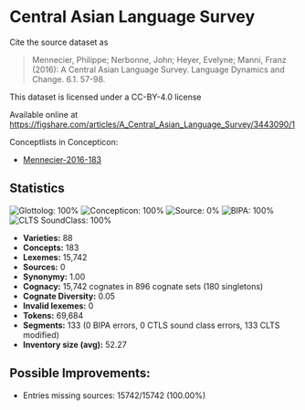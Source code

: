# Central Asian Language Survey

Cite the source dataset as

> Mennecier, Philippe; Nerbonne, John; Heyer, Evelyne; Manni, Franz (2016): A Central Asian Language Survey. Language Dynamics and Change. 6.1. 57-98.

This dataset is licensed under a CC-BY-4.0 license

Available online at https://figshare.com/articles/A_Central_Asian_Language_Survey/3443090/1

Conceptlists in Concepticon:
- [Mennecier-2016-183](http://concepticon.clld.org/contributions/Mennecier-2016-183)

## Statistics



![Glottolog: 100%](https://img.shields.io/badge/Glottolog-100%25-brightgreen.svg "Glottolog: 100%")
![Concepticon: 100%](https://img.shields.io/badge/Concepticon-100%25-brightgreen.svg "Concepticon: 100%")
![Source: 0%](https://img.shields.io/badge/Source-0%25-red.svg "Source: 0%")
![BIPA: 100%](https://img.shields.io/badge/BIPA-100%25-brightgreen.svg "BIPA: 100%")
![CLTS SoundClass: 100%](https://img.shields.io/badge/CLTS%20SoundClass-100%25-brightgreen.svg "CLTS SoundClass: 100%")

- **Varieties:** 88
- **Concepts:** 183
- **Lexemes:** 15,742
- **Sources:** 0
- **Synonymy:** 1.00
- **Cognacy:** 15,742 cognates in 896 cognate sets (180 singletons)
- **Cognate Diversity:** 0.05
- **Invalid lexemes:** 0
- **Tokens:** 69,684
- **Segments:** 133 (0 BIPA errors, 0 CTLS sound class errors, 133 CLTS modified)
- **Inventory size (avg):** 52.27

## Possible Improvements:



- Entries missing sources: 15742/15742 (100.00%)